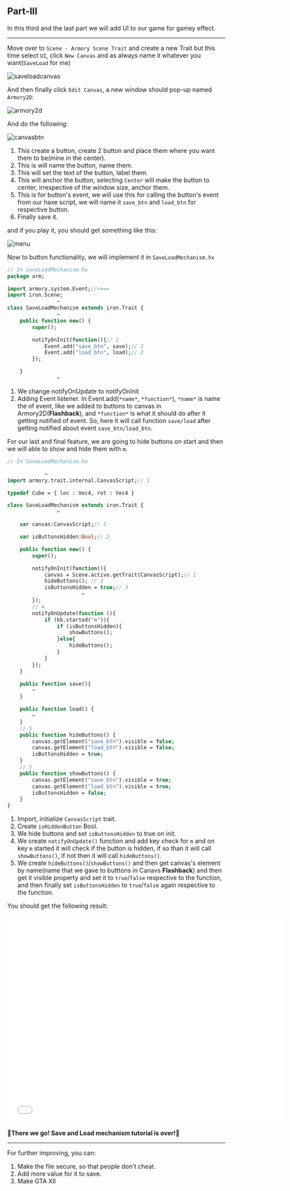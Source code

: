 ## Part-III

In this third and the last part we will add UI to our game for gamey effect.

---

Move over to `Scene - Armory Scene Trait` and create a new Trait but this time select `UI`, click `New Canvas` and as always name it whatever you want(`SaveLoad` for me)

![saveloadcanvas](/../../docassets/save_load_10.png ':size=700')

And then finally click `Edit Canvas`, a new window should pop-up named `Armory2D`:

![armory2d](../../docassets/armory2D.png ':size=700')

And do the following:

![canvasbtn](/../../docassets/save_load_12.png ':size=700')

1. This create a button, create 2 button and place them where you want them to be(mine in the center).
2. This is will name the button, name them.
3. This will set the text of the button, label them.
4. This will anchor the button, selecting `Center` will make the button to center, irrespective of the window size, anchor them.
5. This is for button's event, we will use this for calling the button's event from our haxe script, we will name it `save_btn` and `load_btn` for respective button.
6. Finally save it.

and if you play it, you should get something like this:

![menu](/../../docassets/save_load_13.png ':size=700')

Now to button functionality, we will implement it in `SaveLoadMechanism.hx`

```haxe
// In SaveLoadMechanism.hx
package arm;

import armory.system.Event;//<===
import iron.Scene;
                ~
class SaveLoadMechanism extends iron.Trait {
                ~
	public function new() {
		super();

		notifyOnInit(function(){// 1
			Event.add("save_btn", save);// 2
			Event.add("load_btn", load);// 2
		});

	}
                ~
```
1. We change notifyOnUpdate to notifyOnInit
2. Adding Event listener. In Event.add(`*name*`, `*function*`), `*name*` is name the of event, like we added to buttons to canvas in Armory2D(__Flashback__), and `*function*` is what it should do after it getting notified of event. So, here it will call function `save/load` after getting notified about event `save_btn/load_btn`.

For our last and final feature, we are going to hide buttons on start and then we will able to show and hide them with `m`.

```haxe
// In SaveLoadMechanism.hx

			~
import armory.trait.internal.CanvasScript;// 1

typedef Cube = { loc : Vec4, rot : Vec4 }

class SaveLoadMechanism extends iron.Trait {
				~

	var canvas:CanvasScript;// 1

	var isButtonsHidden:Bool;// 2

	public function new() {
		super();

		notifyOnInit(function(){
			canvas = Scene.active.getTrait(CanvasScript);// 1
			hideButtons(); // 3
			isButtonsHidden = true;// 3
						~
		});
		// 4
		notifyOnUpdate(function (){
			if (kb.started("m")){
				if (isButtonsHidden){
					showButtons();
				}else{
					hideButtons();
				}
			}
		});
	}

	public function save(){
		~
	}

	public function load() {
		~
	}
	// 5
	public function hideButtons() {
		canvas.getElement("save_btn").visible = false;
		canvas.getElement("load_btn").visible = false;
		isButtonsHidden = true;
	}
	// 5
	public function showButtons() {
		canvas.getElement("save_btn").visible = true;
		canvas.getElement("load_btn").visible = true;
		isButtonsHidden = false;
	}
}

```
1. Import, initialize `CanvasScript` trait.
2. Create `isHiddenButton` Bool.
3. We hide buttons and set `isButtonsHidden` to true on init.
4. We create `notifyOnUpdate()` function and add key check for `m` and on key `m` started it will check if the button is hidden, if so than it will call `showButtons()`, if not then it will call `hideButtons()`.
5. We create `hideButtons()`/`showButtons()` and then get canvas's element by name(name that we gave to butttons in Canavs __Flashback__) and then get it visible property and set it to `true`/`false` respective to the function, and then finally set `isButtonsHidden` to `true`/`false` again respective to the function.

You should get the following result:

<iframe width="640" height="480" src="../../docassets/save_load_final.mp4" frameborder="0"> </iframe>


**🎉There we go! Save and Load mechanism tutorial is over!🎉**

---

For further improving, you can:
1. Make the file secure, so that people don't cheat.
2. Add more value for it to save.
3. Make GTA XII